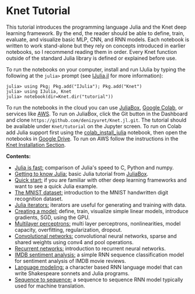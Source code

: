 # Knet Tutorial

This tutorial introduces the programming language Julia and the Knet deep learning
framework. By the end, the reader should be able to define, train, evaluate, and visualize
basic MLP, CNN, and RNN models.  Each notebook is written to work stand-alone but they rely
on concepts introduced in earlier notebooks, so I recommend reading them in order. Every
Knet function outside of the standard Julia library is defined or explained before use.

To run the notebooks on your computer, install and run IJulia by typing the following at the
`julia>` prompt (see [IJulia.jl](https://github.com/JuliaLang/IJulia.jl) for more
information):

```julia-repl
julia> using Pkg; Pkg.add("IJulia"); Pkg.add("Knet")
julia> using IJulia, Knet
julia> notebook(dir=Knet.dir("tutorial"))
```

To run the notebooks in the cloud you can use [JuliaBox](), [Google
Colab](https://colab.research.google.com/notebooks/welcome.ipynb), or services like
[AWS](http://aws.amazon.com). To run on JuliaBox, click the Git button in the Dashboard and
clone `https://github.com/denizyuret/Knet.jl.git`. The tutorial should be available under
`Knet/tutorial` on the Jupyter screen.  To run on Colab add Julia support first using the
[colab_install_julia](colab_install_julia.ipynb) notebook, then open the notebooks in
[Google
Drive](https://drive.google.com/drive/folders/19D-R31unxZV_PUYYYpCfd-gnbdUiZfNb?usp=sharing).
To run on AWS follow the instructions in the [Knet Installation
Section](http://denizyuret.github.io/Knet.jl/latest/install.html#Using-Amazon-AWS-1).

**Contents:**
* [Julia is fast:](https://github.com/denizyuret/Knet.jl/blob/master/tutorial/00.Julia_is_fast.ipynb)
  comparison of Julia's speed to C, Python and numpy.
* [Getting to know Julia:](https://github.com/denizyuret/Knet.jl/blob/master/tutorial/10.Getting_to_know_Julia.ipynb)
  basic Julia tutorial from [JuliaBox](http://juliabox.com).
* [Quick start:](https://github.com/denizyuret/Knet.jl/blob/master/tutorial/15.quickstart.ipynb)
  if you are familiar with other deep learning frameworks and want to see a quick Julia example.
* [The MNIST dataset:](https://github.com/denizyuret/Knet.jl/blob/master/tutorial/20.mnist.ipynb)
  introduction to the MNIST handwritten digit recognition dataset.
* [Julia iterators:](https://github.com/denizyuret/Knet.jl/blob/master/tutorial/25.iterators.ipynb)
  iterators are useful for generating and training with data.
* [Creating a model:](https://github.com/denizyuret/Knet.jl/blob/master/tutorial/30.lin.ipynb)
  define, train, visualize simple linear models, introduce gradients, SGD, using the GPU.
* [Multilayer perceptrons:](https://github.com/denizyuret/Knet.jl/blob/master/tutorial/40.mlp.ipynb)
  multi layer perceptrons, nonlinearities, model capacity, overfitting, regularization, dropout.
* [Convolutional networks:](https://github.com/denizyuret/Knet.jl/blob/master/tutorial/50.cnn.ipynb)
  convolutional neural networks, sparse and shared weights using conv4 and pool operations.
* [Recurrent networks:](https://github.com/denizyuret/Knet.jl/blob/master/tutorial/60.rnn.ipynb)
  introduction to recurrent neural networks.
* [IMDB sentiment analysis:](https://github.com/denizyuret/Knet.jl/blob/master/tutorial/70.imdb.ipynb)
  a simple RNN sequence classification model for sentiment analysis of IMDB movie reviews.
* [Language modeling:](https://github.com/denizyuret/Knet.jl/blob/master/tutorial/80.charlm.ipynb)
  a character based RNN language model that can write Shakespeare sonnets and Julia programs.
* [Sequence to sequence:](https://github.com/denizyuret/Knet.jl/blob/master/tutorial/90.s2s.ipynb)
  a sequence to sequence RNN model typically used for machine translation.
